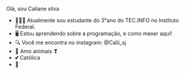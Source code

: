 Olá, sou Caliane silva

- 👩🏽‍🦱 Atualmente sou estudante do 3°ano do TEC.INFO no Instituto Federal.
- 🖥 Estou aprendendo sobre a programação, e como mexer aqui!
- 🔍 Você me encontra no instagram: @Calii_sj
- 🐾 Amo animais ❣
- 💕 Católica
- 💍
  
